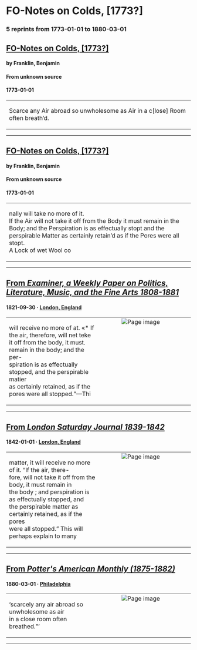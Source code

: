 
# FO-Notes on Colds, [1773?]

### 5 reprints from 1773-01-01 to 1880-03-01

## [FO-Notes on Colds, [1773?]](https://founders.archives.gov/documents/Franklin/01-20-02-0280)

#### by Franklin, Benjamin

#### From unknown source

#### 1773-01-01

<table style="width: 100%;"><tr><td style="width: 50%">

  
Scarce any Air abroad so unwholesome as Air in a c[lose] Room often breath’d.
</td></tr></table>

---

## [FO-Notes on Colds, [1773?]](https://founders.archives.gov/documents/Franklin/01-20-02-0280)

#### by Franklin, Benjamin

#### From unknown source

#### 1773-01-01

<table style="width: 100%;"><tr><td style="width: 50%">

nally will take no more of it.  
If the Air will not take it off from the Body it must remain in the Body; and the Perspiration is as effectually stopt and the perspirable Matter as certainly retain’d as if the Pores were all stopt.  
A Lock of wet Wool co
</td></tr></table>

---

## [From _Examiner, a Weekly Paper on Politics, Literature, Music, and the Fine Arts 1808-1881_](https://archive.org/details/sim_examiner-a-weekly-paper-on-politics-literature-music_1821-09-30_717/page/n11/mode/1up?view=theater)

#### 1821-09-30 &middot; [London, England](http://dbpedia.org/resource/London)

<table style="width: 100%;"><tr><td style="width: 50%">

  
will receive no more of at. «* If the air, therefore, will net teke  
it off from the body, it must. remain in the body; and the per-  
spiration is as effectually stopped, and the perspirable matier  
as certainly retained, as if the pores were all stopped.”—Thi
</td><td style="width: 50%; max-height: 75%; margin: auto; display: block;">
<img alt="Page image" src="https://iiif.archive.org/iiif/sim_examiner-a-weekly-paper-on-politics-literature-music_1821-09-30_717&#0036;11/pct:53.929605,30.714756,38.621022,4.018445/600,/0/default.jpg"/>
</td>
</tr></table>

---

## [From _London Saturday Journal 1839-1842_](https://archive.org/details/sim_london-saturday-journal_1842-01-01_3_53/page/n9/mode/1up?view=theater)

#### 1842-01-01 &middot; [London, England](http://dbpedia.org/resource/London)

<table style="width: 100%;"><tr><td style="width: 50%">

  
matter, it will receive no more of it. “If the air, there-  
fore, will not take it off from the body, it must remain in  
the body ; and perspiration is as effectually stopped, and  
the perspirable matter as certainly retained, as if the pores  
were all stopped.” This will perhaps explain to many
</td><td style="width: 50%; max-height: 75%; margin: auto; display: block;">
<img alt="Page image" src="https://iiif.archive.org/iiif/sim_london-saturday-journal_1842-01-01_3_53&#0036;9/pct:54.163676,40.628218,35.678392,5.303811/600,/0/default.jpg"/>
</td>
</tr></table>

---

## [From _Potter's American Monthly (1875-1882)_](https://archive.org/details/sim_potters-american-monthly_1880-03_14_99/page/n35/mode/1up?view=theater)

#### 1880-03-01 &middot; [Philadelphia](http://dbpedia.org/resource/Philadelphia)

<table style="width: 100%;"><tr><td style="width: 50%">

  
‘scarcely any air abroad so unwholesome as air  
in a close room often breathed.”’
</td><td style="width: 50%; max-height: 75%; margin: auto; display: block;">
<img alt="Page image" src="https://iiif.archive.org/iiif/sim_potters-american-monthly_1880-03_14_99&#0036;35/pct:52.859351,64.192520,38.137558,2.406495/600,/0/default.jpg"/>
</td>
</tr></table>

---

